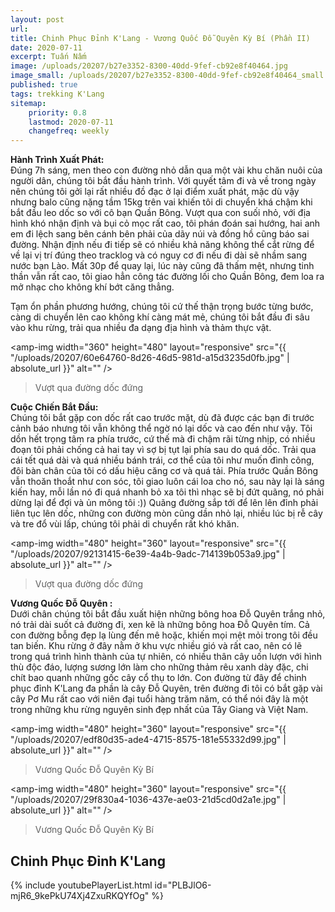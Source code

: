 ```yaml
---
layout: post
url: 
title: Chinh Phục Đỉnh K'Lang - Vương Quốc Đỗ Quyên Kỳ Bí (Phần II)
date: 2020-07-11
excerpt: Tuấn Nấm
image: /uploads/20207/b27e3352-8300-40dd-9fef-cb92e8f40464.jpg
image_small: /uploads/20207/b27e3352-8300-40dd-9fef-cb92e8f40464_small.jpg
published: true
tags: trekking K'Lang 
sitemap:
    priority: 0.8
    lastmod: 2020-07-11
    changefreq: weekly
---
```


**Hành Trình Xuất Phát:**<br/>
Đúng 7h sáng, men theo con đường nhỏ dẫn qua một vài khu chăn nuôi của người dân, chúng tôi bắt đầu hành trình.
Với quyết tâm đi và về trong ngày nên chúng tôi gởi lại rất nhiều đồ đạc ở lại điểm xuất phát, mặc dù vậy nhưng balo cũng nặng tầm 15kg trên vai khiến tôi di chuyển khá chậm khi bắt đầu leo dốc so với cô bạn Quần Bông.
Vượt qua con suối nhỏ, với địa hình khó nhận định và bụi cỏ mọc rất cao, tôi phán đoán sai hướng, hai anh em đi lệch sang bên cánh bên phải của dãy núi và đồng hồ cũng báo sai đường. Nhận định nếu đi tiếp sẽ có nhiều khả năng không thể cắt rừng để về lại vị trí đúng theo tracklog và có nguy cơ đi nếu đi dài sẽ nhầm sang nước bạn Lào. Mất 30p để quay lại, lúc này cũng đã thấm mệt, nhưng tinh thần vẫn rất cao, tôi giao hẳn công tác đường lối cho Quần Bông, đem loa ra mở nhạc cho không khí bớt căng thẳng.

Tạm ổn phần phương hướng, chúng tôi cứ thế thận trọng bước từng bước, càng di chuyển lên cao không khí càng mát mẻ, chúng tôi bắt đầu đi sâu vào khu rừng, trải qua nhiều đa dạng địa hình và thảm thực vật.

<span><amp-img width="360" height="480" layout="responsive" src="{{ "/uploads/20207/60e64760-8d26-46d5-981d-a15d3235d0fb.jpg" | absolute_url }}" alt="" /></span>
<blockquote>Vượt qua đường dốc đứng</blockquote>

**Cuộc Chiến Bắt Đầu:**<br/>
Chúng tôi bắt gặp con dốc rất cao trước mặt, dù đã được các bạn đi trước cảnh báo nhưng tôi vẫn không thể ngờ nó lại dốc và cao đến như vậy.
Tôi dồn hết trọng tâm ra phía trước, cứ thế mà đi chậm rãi từng nhịp, có nhiều đoạn tôi phải chống cả hai tay vì sợ bị tụt lại phía sau do quá dốc.
Trải qua cái tết quá dài và quá nhiều bánh trái, cơ thể của tôi như muốn đình công, đôi bàn chân của tôi có dấu hiệu căng cơ và quá tải. Phía trước Quần Bông vẫn thoăn thoắt như con sóc, tôi giao luôn cái loa cho nó, sau này lại là sáng kiến hay, mỗi lần nó đi quá nhanh bỏ xa tôi thì nhạc sẽ bị đứt quãng, nó phải dừng lại để đợi và ủn mông tôi :))
Quãng đường sắp tới để lên lên đỉnh phải liên tục lên dốc, những con đường mòn cũng dần nhỏ lại, nhiều lúc bị rễ cây và tre đổ vùi lấp, chúng tôi phải di chuyển rất khó khăn.

<span><amp-img width="480" height="360" layout="responsive" src="{{ "/uploads/20207/92131415-6e39-4a4b-9adc-714139b053a9.jpg" | absolute_url }}" alt="" /></span>
<blockquote>Vượt qua đường dốc đứng</blockquote>

**Vương Quốc Đỗ Quyên :**<br/>
Dưới chân chúng tôi bắt đầu xuất hiện những bông hoa Đỗ Quyên trắng nhỏ, nó trải dài suốt cả đường đi, xen kẽ là những bông hoa Đỗ Quyên tím. Cả con đường bỗng đẹp lạ lùng đến mê hoặc, khiến mọi mệt mỏi trong tôi đều tan biến.
Khu rừng ở đây nằm ở khu vực nhiều gió và rất cao, nên có lẽ trong quá trình hình thành của tự nhiên, có nhiều thân cây uốn lượn với hình thù độc đáo, lượng sương lớn làm cho những thảm rêu xanh dày đặc, chi chít bao quanh những gốc cây cổ thụ to lớn.
Con đường từ đây để chinh phục đỉnh K'Lang đa phần là cây Đỗ Quyên, trên đường đi tôi có bắt gặp vài cây Pơ Mu rất cao với niên đại tuổi hàng trăm năm, có thể nói đây là một trong những khu rừng nguyên sinh đẹp nhất của Tây Giang và Việt Nam.

<span><amp-img width="480" height="360" layout="responsive" src="{{ "/uploads/20207/edf80d35-ade4-4715-8575-181e55332d99.jpg" | absolute_url }}" alt="" /></span>
<blockquote>Vương Quốc Đỗ Quyên Kỳ Bí</blockquote>

<span><amp-img width="480" height="360" layout="responsive" src="{{ "/uploads/20207/29f830a4-1036-437e-ae03-21d5cd0d2a1e.jpg" | absolute_url }}" alt="" /></span>
<blockquote>Vương Quốc Đỗ Quyên Kỳ Bí</blockquote>

<h2>Chinh Phục Đỉnh K'Lang</h2>
<div>
    {% include youtubePlayerList.html id="PLBJlO6-mjR6_9kePkU74Xj4ZxuRKQYfOg" %}
</div>




